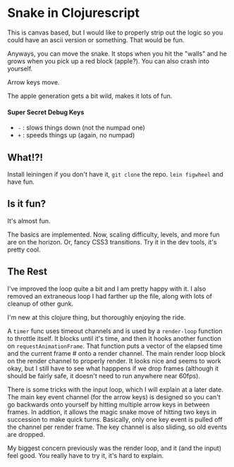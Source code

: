# Snake in Clojurescript

This is canvas based, but I would like to properly strip out the logic so you could have an ascii version or something. That would be fun.

Anyways, you can move the snake. It stops when you hit the "walls" and he grows when you pick up a red block (apple?). You can also crash into yourself.

Arrow keys move.

The apple generation gets a bit wild, makes it lots of fun.

#### Super Secret Debug Keys

* `-` : slows things down (not the numpad one)
* `+` : speeds things up (again, no numpad)

## What!?!

Install leiningen if you don't have it, `git clone` the repo. `lein figwheel` and have fun.

## Is it fun?

It's almost fun.

The basics are implemented. Now, scaling difficulty, levels, and more fun are on the horizon. Or, fancy CSS3 transitions. Try it in the dev tools, it's pretty cool.

## The Rest

I've improved the loop quite a bit and I am pretty happy with it. I also removed an extraneous loop I had farther up the file, along with lots of cleanup of other gunk.

I'm new at this clojure thing, but thoroughly enjoying the ride.

A `timer` func uses timeout channels and is used by a `render-loop` function to throttle itself. It blocks until it's time, and then it hooks another function on `requestAnimationFrame`. That function puts a vector of the elapsed time and the current frame # onto a render channel. The main render loop block on the render channel to properly render. It looks nice and seems to work okay, but I still have to see what happpens if we drop frames (although it should be fairly safe, it doesn't need to run anywhere near 60fps).

There is some tricks with the input loop, which I will explain at a later date. The main key event channel (for the arrow keys) is designed so you can't go backwards onto yourself by hitting multiple arrow keys in between frames. In addtion, it allows the magic snake move of hitting two keys in succession to make quick turns. Basically, only one key event is pulled off the channel per render frame. The key channel is also sliding, so old events are dropped.

My biggest concern previously was the render loop, and it (and the input) feel good. You really have to try it, it's hard to explain.
